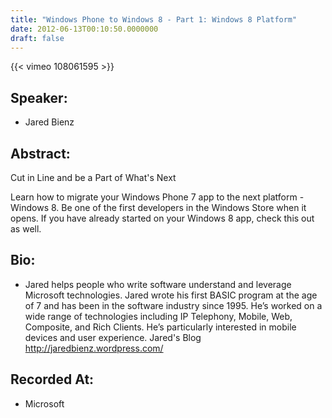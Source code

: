 ```yaml
---
title: "Windows Phone to Windows 8 - Part 1: Windows 8 Platform"
date: 2012-06-13T00:10:50.0000000
draft: false
---
```


{{< vimeo 108061595 >}}

## Speaker:

 - Jared Bienz

## Abstract:

<p>Cut in Line and be a Part of What's Next</p>
<p>Learn how to migrate your Windows Phone 7 app to the next platform - Windows 8. Be one of the first developers in the Windows Store when it opens. If you have already started on your Windows 8 app, check this out as well.</p>

## Bio:

 - Jared helps people who write software understand and leverage Microsoft technologies. Jared wrote his first BASIC program at the age of 7 and has been in the software industry since 1995. He’s worked on a wide range of technologies including IP Telephony, Mobile, Web, Composite, and Rich Clients. He’s particularly interested in mobile devices and user experience. Jared's Blog <a href="http://jaredbienz.wordpress.com/">http://jaredbienz.wordpress.com/</a>

## Recorded At:

 - Microsoft

